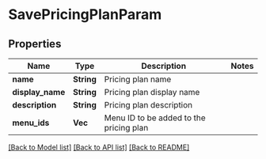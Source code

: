 # SavePricingPlanParam

## Properties

Name | Type | Description | Notes
------------ | ------------- | ------------- | -------------
**name** | **String** | Pricing plan name | 
**display_name** | **String** | Pricing plan display name | 
**description** | **String** | Pricing plan description | 
**menu_ids** | **Vec<String>** | Menu ID to be added to the pricing plan | 

[[Back to Model list]](../README.md#documentation-for-models) [[Back to API list]](../README.md#documentation-for-api-endpoints) [[Back to README]](../README.md)


